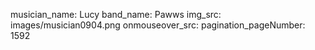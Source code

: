 musician_name: Lucy
band_name: Pawws
img_src: images/musician0904.png
onmouseover_src: 
pagination_pageNumber: 1592